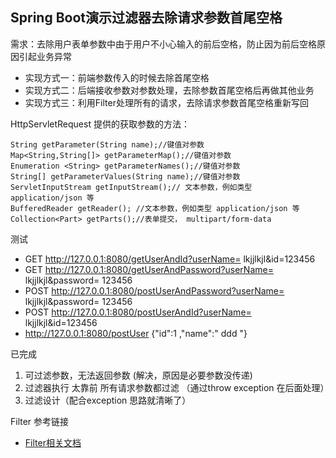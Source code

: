 ## Spring Boot演示过滤器去除请求参数首尾空格

需求：去除用户表单参数中由于用户不小心输入的前后空格，防止因为前后空格原因引起业务异常
- 实现方式一：前端参数传入的时候去除首尾空格
- 实现方式二：后端接收参数对参数处理，去除参数首尾空格后再做其他业务
- 实现方式三：利用Filter处理所有的请求，去除请求参数首尾空格重新写回


HttpServletRequest 提供的获取参数的方法：
```
String getParameter(String name);//键值对参数
Map<String,String[]> getParameterMap();//键值对参数
Enumeration <String> getParameterNames();//键值对参数
String[] getParameterValues(String name);//键值对参数
ServletInputStream getInputStream();// 文本参数，例如类型 application/json 等
BufferedReader getReader(); //文本参数，例如类型 application/json 等
Collection<Part> getParts();//表单提交， multipart/form-data	
```

测试
- GET http://127.0.0.1:8080/getUserAndId?userName=   lkjjlkjl&id=123456
- GET http://127.0.0.1:8080/getUserAndPassword?userName=   lkjjlkjl&password=  123456
- POST http://127.0.0.1:8080/postUserAndPassword?userName=   lkjjlkjl&password=  123456
- POST http://127.0.0.1:8080/postUserAndId?userName=   lkjjlkjl&id=123456
- http://127.0.0.1:8080/postUser  {"id":1  ,"name":"  ddd  "}

已完成
1. 可过滤参数，无法返回参数 (解决，原因是必要参数没传递)
2. 过滤器执行 太靠前  所有请求参数都过滤 （通过throw exception 在后面处理）
3. 过滤设计（配合exception 思路就清晰了）

Filter 参考链接
- [Filter相关文档](http://javaniuniu.com/Filter/explanation)